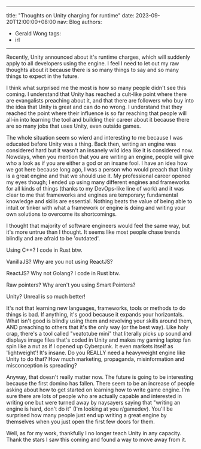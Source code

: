 
---
title: "Thoughts on Unity charging for runtime"
date: 2023-09-20T12:00:00+08:00
nav: Blog
authors:
  - Gerald Wong
tags:
  - irl
---

Recently, Unity announced about it's runtime charges, which will suddenly apply to all developers using the engine.
I feel I need to let out my raw thoughts about it because there is so many things to say and so many things to expect in the future.

<!--more-->

I think what surprised me the most is how so many people didn't see this coming. 
I understand that Unity has reached a cult-like point where there are evangalists preaching about it, and that there are followers who buy into the idea that Unity is great and can do no wrong. 
I understand that they reached the point where their influence is so far reaching that people will all-in into learning the tool and building their career about it because there are so many jobs that uses Unity, even outside games.

The whole situation seem so wierd and interesting to me because I was educated before Unity was a thing. 
Back then, writing an engine was considered hard but it wasn't an insanely wild idea like it is considered now. 
Nowdays, when you mention that you are writing an engine, people will give who a look as if you are either a god or an insane fool. 
I have an idea how we got here because long ago, I was a person who would preach that Unity is a great engine and that we should use it.
My professional career opened my eyes though; I ended up using many different engines and frameworks for all kinds of things (thanks to my DevOps-like line of work) and it was clear to me that frameworks and engines are temporary; fundamental knowledge and skills are essential. 
Nothing beats the value of being able to intuit or tinker with what a framework or engine is doing and writing your own solutions to overcome its shortcomings. 

I thought that majority of software engineers would feel the same way, but it's more untrue than I thought.
It seems like most people chase trends blindly and are afraid to be 'outdated'. 

Using C++? I code in Rust btw.

VanillaJS? Why are you not using ReactJS? 

ReactJS? Why not Golang? I code in Rust btw.

Raw pointers? Why aren't you using Smart Pointers?

Unity? Unreal is so much better!

It's not that learning new languages, frameworks, tools or methods to do things is bad.
If anything, it's good because it expands your horizontals.
What isn't good is blindly using them and revolving your skills around them, AND preaching to others that it's the only way (or the best way). 
Like holy crap, there's a tool called "veatotube mini" that literally picks up sound and displays image files that's coded in Unity and makes my gaming laptop fan spin like a nut as if I opened up Cyberpunk. 
It even markets itself as 'lightweight'!
It's insane. 
Do you REALLY need a heavyweight engine like Unity to do that?
How much marketing, propaganda, misinformation and misconception is spreading?

Anyway, that doesn't really matter now. 
The future is going to be interesting because the first domino has fallen.
There seem to be an increase of people asking about how to get started on learning how to write game engine.
I'm sure there are lots of people who are actually capable and interested in writing one but were turned away by naysayers saying that "writing an engine is hard, don't do it" (I'm looking at you r/gamedev). 
You'll be surprised how many people just end up writing a great engine by themselves when you just open the first few doors for them.

Well, as for my work, thankfully I no longer teach Unity in any capacity.
Thank the stars I saw this coming and found a way to move away from it.










